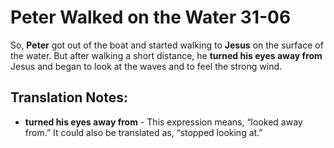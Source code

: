 Peter Walked on the Water 31-06
=================================


So, **Peter** got out of the boat and started walking to **Jesus**
on the surface of the water. But after walking a short distance, he
**turned his eyes away from** Jesus and began to look at the waves and
to feel the strong wind.

Translation Notes:
------------------

-   **turned his eyes away from** - This expression means, “looked away
    from.” It could also be translated as, “stopped looking at.”

